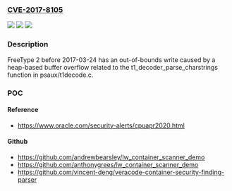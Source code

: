 ### [CVE-2017-8105](https://cve.mitre.org/cgi-bin/cvename.cgi?name=CVE-2017-8105)
![](https://img.shields.io/static/v1?label=Product&message=n%2Fa&color=blue)
![](https://img.shields.io/static/v1?label=Version&message=n%2Fa&color=blue)
![](https://img.shields.io/static/v1?label=Vulnerability&message=n%2Fa&color=brighgreen)

### Description

FreeType 2 before 2017-03-24 has an out-of-bounds write caused by a heap-based buffer overflow related to the t1_decoder_parse_charstrings function in psaux/t1decode.c.

### POC

#### Reference
- https://www.oracle.com/security-alerts/cpuapr2020.html

#### Github
- https://github.com/andrewbearsley/lw_container_scanner_demo
- https://github.com/anthonygrees/lw_container_scanner_demo
- https://github.com/vincent-deng/veracode-container-security-finding-parser

